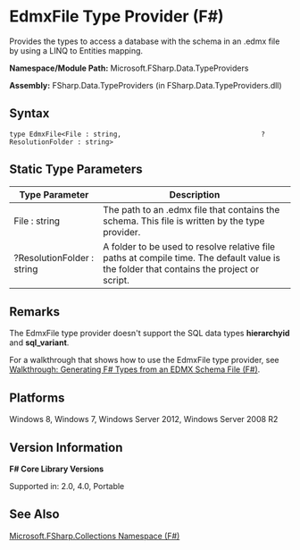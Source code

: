 # EdmxFile Type Provider (F#)

Provides the types to access a database with the schema in an .edmx file by using a LINQ to Entities mapping.

**Namespace/Module Path:** Microsoft.FSharp.Data.TypeProviders

**Assembly:** FSharp.Data.TypeProviders (in FSharp.Data.TypeProviders.dll)


## Syntax

```
type EdmxFile<File : string,                                   ?ResolutionFolder : string>
```

## Static Type Parameters


|Type Parameter|Description|
|--------------|-----------|
|File : string|The path to an .edmx file that contains the schema. This file is written by the type provider.|
|?ResolutionFolder : string|A folder to be used to resolve relative file paths at compile time. The default value is the folder that contains the project or script.|

## Remarks
The EdmxFile type provider doesn't support the SQL data types **hierarchyid** and **sql_variant**.

For a walkthrough that shows how to use the EdmxFile type provider, see [Walkthrough: Generating F&#35; Types from an EDMX Schema File &#40;F&#35;&#41;](Walkthrough+-+Generating+FSharp+Types+from+an+EDMX+Schema+File+%28FSharp%29.md).


## Platforms
Windows 8, Windows 7, Windows Server 2012, Windows Server 2008 R2


## Version Information
**F# Core Library Versions**

Supported in: 2.0, 4.0, Portable


## See Also
[Microsoft.FSharp.Collections Namespace &#40;F&#35;&#41;](Microsoft.FSharp.Collections+Namespace+%28FSharp%29.md)


